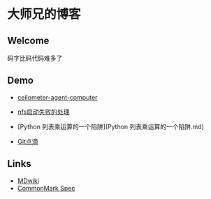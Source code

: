 大师兄的博客
================

Welcome
------
  码字比码代码难多了

Demo
-------
  - [ceilometer-agent-computer](ceilometer-agent-computer.md)

  - [nfs启动失败的处理](nfs启动失败的处理.md)
  - [Python 列表乘运算的一个陷阱](Python 列表乘运算的一个陷阱.md)
  - [Git点滴](Git点滴.md)


Links
-----
 - [MDwiki](http://dynalon.github.io/mdwiki/)
 - [CommonMark Spec](http://jgm.github.io/stmd/spec.html)
